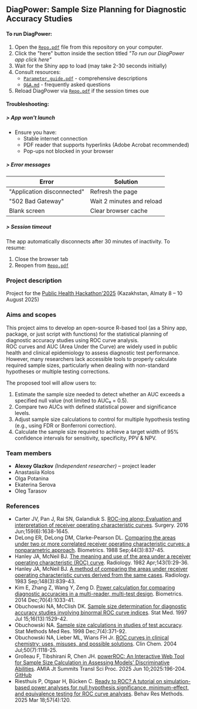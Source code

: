 ## DiagPower: Sample Size Planning for Diagnostic Accuracy Studies

#### To run DiagPower:
1. Open the [`Repo.pdf`](path/to/Repo.pdf) file from this repository on your computer. 
2. Click the "here" button inside the section titled *"To run our DiagPower app click here"*
3. Wait for the Shiny app to load (may take 2-30 seconds initially)
4. Consult resources:
   - [`Parameter_guide.pdf`](path/to/Parameter_guide.pdf) - comprehensive descriptions
   - [`Q&A.md`](path/to/Q&A.md) - frequently asked questions
5. Reload DiagPower via [`Repo.pdf`](path/to/Repo.pdf) if the session times ouе


#### Troubleshooting:

##### > App won't launch
- Ensure you have:
  - Stable internet connection
  - PDF reader that supports hyperlinks (Adobe Acrobat recommended)
  - Pop-ups not blocked in your browser

##### > Error messages
| Error | Solution |
|-------|----------|
| "Application disconnected" | Refresh the page |
| "502 Bad Gateway" | Wait 2 minutes and reload |
| Blank screen | Clear browser cache |

##### > Session timeout
The app automatically disconnects after 30 minutes of inactivity. To resume:
1. Close the browser tab
2. Reopen from [`Repo.pdf`](path/to/Repo.pdf)


### Project description

Project for the [Public Health Hackathon'2025](https://bioinf.institute/hack2025) \(Kazakhstan, Almaty 8 – 10 August 2025\)  

### Aims and scopes

This project aims to develop an open-source R-based tool (as a Shiny app, package, or just script with functions) for the statistical planning of diagnostic accuracy studies using ROC curve analysis.  
ROC curves and AUC (Area Under the Curve) are widely used in public health and clinical epidemiology to assess diagnostic test performance. However, many researchers lack accessible tools to properly calculate required sample sizes, particularly when dealing with non-standard hypotheses or multiple testing corrections.

The proposed tool will allow users to:  
1. Estimate the sample size needed to detect whether an AUC exceeds a specified null value (not limited to AUC₀ = 0.5).  
2. Compare two AUCs with defined statistical power and significance levels.  
3. Adjust sample size calculations to control for multiple hypothesis testing (e.g., using FDR or Bonferroni correction).  
4. Calculate the sample size required to achieve a target width of 95% confidence intervals for sensitivity, specificity, PPV &amp; NPV.  

### Team members  
 - **Alexey Glazkov** *(Independent researcher)* &ndash; project leader
 - Anastasiia Kolos
 - Olga Potanina
 - Ekaterina Serova
 - Oleg Tarasov

### References  
- Carter JV, Pan J, Rai SN, Galandiuk S. [ROC-ing along: Evaluation and interpretation of receiver operating characteristic curves](https://doi.org/10.1016/j.surg.2015.12.029). Surgery. 2016 Jun;159(6):1638-1645.
- DeLong ER, DeLong DM, Clarke-Pearson DL. [Comparing the areas under two or more correlated receiver operating characteristic curves: a nonparametric approach](https://doi.org/10.2307/2531595). Biometrics. 1988 Sep;44(3):837-45.  
- Hanley JA, McNeil BJ. [The meaning and use of the area under a receiver operating characteristic (ROC) curve](https://doi.org/10.1148/radiology.143.1.7063747). Radiology. 1982 Apr;143(1):29-36.  
- Hanley JA, McNeil BJ. [A method of comparing the areas under receiver operating characteristic curves derived from the same cases](https://doi.org/10.1148/radiology.148.3.6878708). Radiology. 1983 Sep;148(3):839-43.
- Kim E, Zhang Z, Wang Y, Zeng D. [Power calculation for comparing diagnostic accuracies in a multi-reader, multi-test design](https://doi.org/10.1111/biom.12240). Biometrics. 2014 Dec;70(4):1033-41. 
- Obuchowski NA, McClish DK. [Sample size determination for diagnostic accuracy studies involving binormal ROC curve indices](https://doi.org/10.1002/(SICI)1097-0258(19970715)16:13%3C1529::AID-SIM565%3E3.0.CO;2-H). Stat Med. 1997 Jul 15;16(13):1529-42.
- Obuchowski NA. [Sample size calculations in studies of test accuracy](https://doi.org/10.1177/096228029800700405). Stat Methods Med Res. 1998 Dec;7(4):371-92.  
- Obuchowski NA, Lieber ML, Wians FH Jr. [ROC curves in clinical chemistry: uses, misuses, and possible solutions](https://doi.org/10.1373/clinchem.2004.031823). Clin Chem. 2004 Jul;50(7):1118-25.  
- Grolleau F, Tibshirani R, Chen JH. [powerROC: An Interactive Web Tool for Sample Size Calculation in Assessing Models' Discriminative Abilities](https://arxiv.org/abs/2501.03155). AMIA Jt Summits Transl Sci Proc. 2025 Jun 10;2025:196-204. [GitHub](https://github.com/fcgrolleau/powerROC)   
- Riesthuis P, Otgaar H, Bücken C. [Ready to ROC? A tutorial on simulation-based power analyses for null hypothesis significance, minimum-effect, and equivalence testing for ROC curve analyses](https://doi.org/10.3758/s13428-025-02646-x). Behav Res Methods. 2025 Mar 18;57(4):120.

